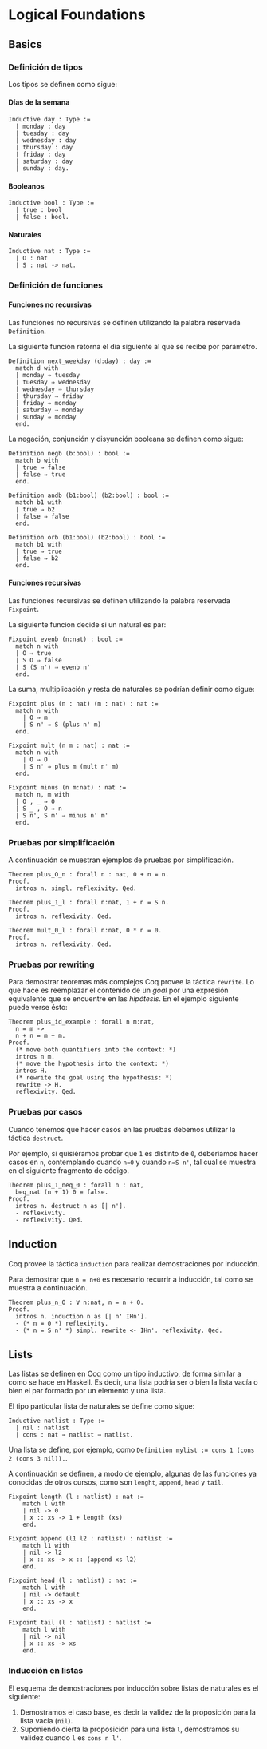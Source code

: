 # Logical Foundations

## Basics

### Definición de tipos
Los tipos se definen como sigue:

#### Días de la semana
```coq
Inductive day : Type :=
  | monday : day
  | tuesday : day
  | wednesday : day
  | thursday : day
  | friday : day
  | saturday : day
  | sunday : day.
```

#### Booleanos
```coq
Inductive bool : Type :=
  | true : bool
  | false : bool.
```

#### Naturales
```coq
Inductive nat : Type :=
  | O : nat
  | S : nat -> nat.
```

### Definición de funciones

#### Funciones no recursivas
Las funciones no recursivas se definen utilizando la palabra reservada `Definition`.

La siguiente función retorna el día siguiente al que se recibe por parámetro.

```coq
Definition next_weekday (d:day) : day :=
  match d with
  | monday ⇒ tuesday
  | tuesday ⇒ wednesday
  | wednesday ⇒ thursday
  | thursday ⇒ friday
  | friday ⇒ monday
  | saturday ⇒ monday
  | sunday ⇒ monday
  end.
```

La negación, conjunción y disyunción booleana se definen como sigue:
```coq
Definition negb (b:bool) : bool :=
  match b with
  | true ⇒ false
  | false ⇒ true
  end.
```

```coq
Definition andb (b1:bool) (b2:bool) : bool :=
  match b1 with
  | true ⇒ b2
  | false ⇒ false
  end.
```

```coq
Definition orb (b1:bool) (b2:bool) : bool :=
  match b1 with
  | true ⇒ true
  | false ⇒ b2
  end.
```

#### Funciones recursivas
Las funciones recursivas se definen utilizando la palabra reservada `Fixpoint`.

La siguiente funcion decide si un natural es par:
```coq
Fixpoint evenb (n:nat) : bool :=
  match n with
  | O ⇒ true
  | S O ⇒ false
  | S (S n') ⇒ evenb n'
  end.
```

La suma, multiplicación y resta de naturales se podrían definir como sigue:
```coq
Fixpoint plus (n : nat) (m : nat) : nat :=
  match n with
    | O ⇒ m
    | S n' ⇒ S (plus n' m)
  end.
```

```coq
Fixpoint mult (n m : nat) : nat :=
  match n with
    | O ⇒ O
    | S n' ⇒ plus m (mult n' m)
  end.
```

```coq
Fixpoint minus (n m:nat) : nat :=
  match n, m with
  | O , _ ⇒ O
  | S _ , O ⇒ n
  | S n', S m' ⇒ minus n' m'
  end.
```

### Pruebas por simplificación
A continuación se muestran ejemplos de pruebas por simplificación.

```coq
Theorem plus_O_n : forall n : nat, 0 + n = n.
Proof.
  intros n. simpl. reflexivity. Qed.
```

```coq
Theorem plus_1_l : forall n:nat, 1 + n = S n.
Proof.
  intros n. reflexivity. Qed.
```

```coq
Theorem mult_0_l : forall n:nat, 0 * n = 0.
Proof.
  intros n. reflexivity. Qed.
```

### Pruebas por rewriting
Para demostrar teoremas más complejos Coq provee la táctica `rewrite`. Lo que hace es reemplazar el contenido de un _goal_ por una expresión equivalente que se encuentre en las _hipótesis_. En el ejemplo siguiente puede verse ésto:

```coq
Theorem plus_id_example : forall n m:nat,
  n = m ->
  n + n = m + m.
Proof.
  (* move both quantifiers into the context: *)
  intros n m.
  (* move the hypothesis into the context: *)
  intros H.
  (* rewrite the goal using the hypothesis: *)
  rewrite -> H.
  reflexivity. Qed.
```

### Pruebas por casos
Cuando tenemos que hacer casos en las pruebas debemos utilizar la táctica `destruct`.

Por ejemplo, si quisiéramos probar que `1` es distinto de `0`, deberíamos hacer casos en `n`, contemplando cuando `n=0` y cuando `n=S n'`, tal cual se muestra en el siguiente fragmento de código.
```coq
Theorem plus_1_neq_0 : forall n : nat,
  beq_nat (n + 1) 0 = false.
Proof.
  intros n. destruct n as [| n'].
  - reflexivity.
  - reflexivity. Qed.
```

## Induction
Coq provee la táctica `induction` para realizar demostraciones por inducción.

Para demostrar que `n = n+0` es necesario recurrir a inducción, tal como se muestra a continuación.

```coq
Theorem plus_n_O : ∀ n:nat, n = n + 0.
Proof.
  intros n. induction n as [| n' IHn'].
  - (* n = 0 *) reflexivity.
  - (* n = S n' *) simpl. rewrite <- IHn'. reflexivity. Qed.
```

## Lists
Las listas se definen en Coq como un tipo inductivo, de forma similar a como se hace en Haskell. Es decir, una lista podría ser o bien la lista vacía o bien el par formado por un elemento y una lista.

El tipo particular lista de naturales se define como sigue:

```coq
Inductive natlist : Type :=
  | nil : natlist
  | cons : nat → natlist → natlist.
```

Una lista se define, por ejemplo, como `Definition mylist := cons 1 (cons 2 (cons 3 nil)).`.

A continuación se definen, a modo de ejemplo, algunas de las funciones ya conocidas de otros cursos, como son `lenght`, `append`, `head` y `tail`.

```coq
Fixpoint length (l : natlist) : nat :=
	match l with
	| nil -> 0
	| x :: xs -> 1 + length (xs)
	end.
```

```coq
Fixpoint append (l1 l2 : natlist) : natlist :=
	match l1 with
	| nil -> l2
	| x :: xs -> x :: (append xs l2)
	end.
```

```coq
Fixpoint head (l : natlist) : nat :=
	match l with
	| nil -> default
	| x :: xs -> x
	end.
```

```coq
Fixpoint tail (l : natlist) : natlist :=
	match l with
	| nil -> nil
	| x :: xs -> xs
	end.
```

### Inducción en listas
El esquema de demostraciones por inducción sobre listas de naturales es el siguiente:

1) Demostramos el caso base, es decir la validez de la proposición para la lista vacía (`nil`).
2) Suponiendo cierta la proposición para una lista `l`, demostramos su validez cuando `l` es `cons n l'`.